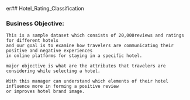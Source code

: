 er## Hotel_Rating_Classification

### Business Objective:
	This is a sample dataset which consists of 20,000reviews and ratings for different hotels
	and our goal is to examine how travelers are communicating their positive and negative experiences
	in online platforms for staying in a specific hotel.
	
	major objective is what are the attributes that travelers are considering while selecting a hotel.
	
	With this manager can understand which elements of their hotel influence more in forming a positive review
	or improves hotel brand image.
